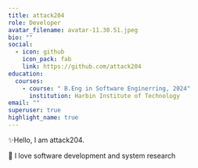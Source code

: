 ```yaml
---
title: attack204
role: Developer
avatar_filename: avatar-11.30.51.jpeg
bio: ""
social:
  - icon: github
    icon_pack: fab
    link: https://github.com/attack204
education:
  courses:
    - course: " B.Eng in Software Enginerring, 2024"
      institution: Harbin Institute of Technology
email: ""
superuser: true
highlight_name: true
---
```

✨Hello, I am attack204.

💓 I love software development and system research
